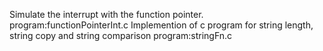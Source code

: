 Simulate the interrupt with the function pointer.
program:functionPointerInt.c
Implemention of c program for string length, string copy and string comparison
program:stringFn.c
